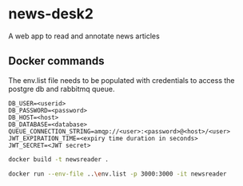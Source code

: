 # news-desk2
A web app to read and annotate news articles

## Docker commands

The env.list file needs to be populated with credentials to access the postgre db and rabbitmq queue.

```
DB_USER=<userid>
DB_PASSWORD=<password>
DB_HOST=<host>
DB_DATABASE=<database>
QUEUE_CONNECTION_STRING=amqp://<user>:<password>@<host>/<user>
JWT_EXPIRATION_TIME=<expiry time duration in seconds>
JWT_SECRET=<JWT secret>
```

```bash
docker build -t newsreader . 

docker run --env-file ..\env.list -p 3000:3000 -it newsreader
```
